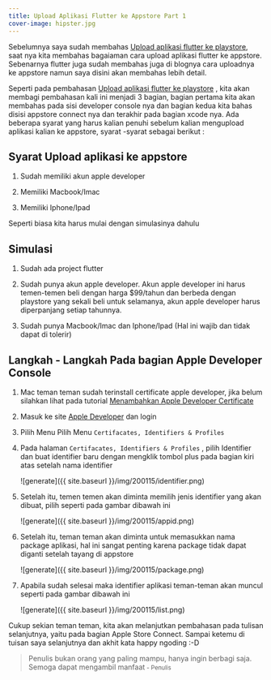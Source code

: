 ```yaml
---
title: Upload Aplikasi Flutter ke Appstore Part 1
cover-image: hipster.jpg
---
```


Sebelumnya saya sudah membahas [Upload aplikasi flutter ke playstore](https://thengoding.com/2020/01/10/upload-aplikasi-flutter-ke-playstore-part-1/), saat nya kita membahas bagaiaman cara upload aplikasi flutter ke appstore. Sebenarnya flutter juga sudah membahas juga di blognya cara uploadnya ke appstore namun saya disini akan membahas lebih detail. 
<!--more-->
Seperti pada pembahasan [Upload aplikasi flutter ke playstore](https://thengoding.com/2020/01/10/upload-aplikasi-flutter-ke-playstore-part-1/) , kita akan membagi pembahasan kali ini menjadi 3 bagian, bagian pertama kita akan membahas pada sisi developer console nya dan bagian kedua kita bahas disisi appstore connect nya dan terakhir pada bagian xcode nya. Ada beberapa syarat yang harus kalian penuhi sebelum kalian mengupload aplikasi kalian ke appstore, syarat -syarat sebagai berikut : 

## Syarat Upload aplikasi ke appstore ##

1. Sudah memiliki akun apple developer

2. Memiliki Macbook/Imac

3. Memiliki Iphone/Ipad
   

Seperti biasa kita harus mulai dengan simulasinya dahulu

## Simulasi ##

1. Sudah ada project flutter
   
2. Sudah punya akun apple developer. Akun apple developer ini harus temen-temen beli dengan harga $99/tahun dan berbeda dengan playstore yang sekali beli untuk selamanya, akun apple developer harus diperpanjang setiap tahunnya.

3. Sudah punya Macbook/Imac dan Iphone/Ipad (Hal ini wajib dan tidak dapat di tolerir)


## Langkah - Langkah Pada bagian Apple Developer Console ##

1. Mac teman teman sudah terinstall certificate apple developer, jika belum silahkan lihat pada tutorial [Menambahkan Apple Developer Certificate](https://thengoding.com/2020/01/14/xcode-menambahkan-apple-developer-certificate/)

2. Masuk ke site [Apple Developer](https://developer.apple.com/) dan login

3. Pilih Menu Pilih Menu `Certifacates, Identifiers & Profiles`

4. Pada halaman `Certifacates, Identifiers & Profiles` , pilih Identifier dan buat identifier baru dengan mengklik tombol plus pada bagian kiri atas setelah nama identifier
    
    ![generate]({{ site.baseurl }}/img/200115/identifier.png)

5. Setelah itu, temen temen akan diminta memilih jenis identifier yang akan dibuat, pilih seperti pada gambar dibawah ini
   
   ![generate]({{ site.baseurl }}/img/200115/appid.png)

6. Setelah itu, teman teman akan diminta untuk memasukkan nama package aplikasi, hal ini sangat penting karena package tidak dapat diganti setelah tayang di appstore

    ![generate]({{ site.baseurl }}/img/200115/package.png)

7. Apabila sudah selesai maka identifier aplikasi teman-teman akan muncul seperti pada gambar dibawah ini
   
   ![generate]({{ site.baseurl }}/img/200115/list.png)


Cukup sekian teman teman, kita akan melanjutkan pembahasan pada tulisan selanjutnya, yaitu pada bagian Apple Store Connect. Sampai ketemu di tuisan saya selanjutnya dan akhit kata happy ngoding :-D


>Penulis bukan orang yang paling mampu, hanya ingin berbagi saja. Semoga dapat mengambil manfaat<small> - Penulis</small>